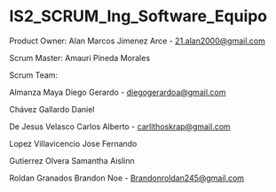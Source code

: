 # IS2_SCRUM_Ing_Software_Equipo

Product Owner: Alan Marcos Jimenez Arce - 21.alan2000@gmail.com

Scrum Master: Amauri Pineda Morales

Scrum Team:

Almanza Maya Diego Gerardo - diegogerardoa@gmail.com

Chávez Gallardo Daniel

De Jesus Velasco Carlos Alberto - carlithoskrap@gmail.com

Lopez Villavicencio Jose Fernando

Gutierrez Olvera Samantha Aislinn

Roldan Granados Brandon Noe - Brandonroldan245@gmail.com
